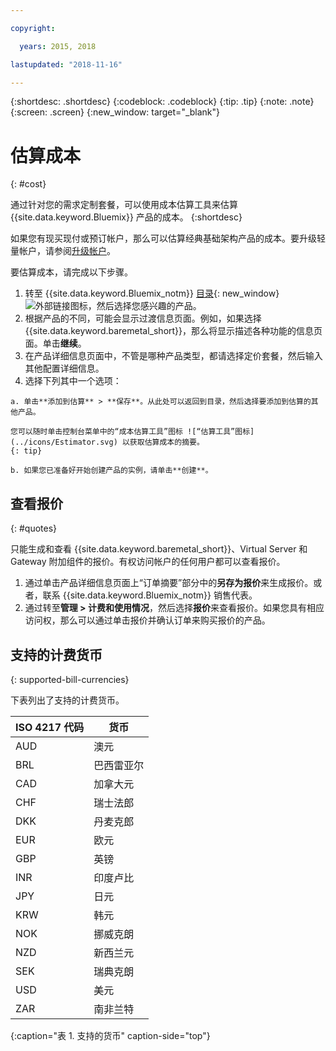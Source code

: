 ```yaml
---

copyright:

  years: 2015, 2018

lastupdated: "2018-11-16"

---
```


{:shortdesc: .shortdesc}
{:codeblock: .codeblock}
{:tip: .tip}
{:note: .note}
{:screen: .screen}
{:new_window: target="_blank"}

# 估算成本
{: #cost}

通过针对您的需求定制套餐，可以使用成本估算工具来估算 {{site.data.keyword.Bluemix}} 产品的成本。
{:shortdesc}

如果您有现买现付或预订帐户，那么可以估算经典基础架构产品的成本。要升级轻量帐户，请参阅[升级帐户](/docs/account/account_settings.html#upgrading-account)。

要估算成本，请完成以下步骤。 

  1. 转至 {{site.data.keyword.Bluemix_notm}} [目录](https://console.cloud.ibm.com/catalog){: new_window} ![外部链接图标](../icons/launch-glyph.svg "外部链接图标")，然后选择您感兴趣的产品。
  2. 根据产品的不同，可能会显示过渡信息页面。例如，如果选择 {{site.data.keyword.baremetal_short}}，那么将显示描述各种功能的信息页面。单击**继续**。
  3. 在产品详细信息页面中，不管是哪种产品类型，都请选择定价套餐，然后输入其他配置详细信息。
  4. 选择下列其中一个选项：

    a. 单击**添加到估算** > **保存**。从此处可以返回到目录，然后选择要添加到估算的其他产品。 
    
    您可以随时单击控制台菜单中的“成本估算工具”图标 ![“估算工具”图标](../icons/Estimator.svg) 以获取估算成本的摘要。
    {: tip}
    
    b. 如果您已准备好开始创建产品的实例，请单击**创建**。 

## 查看报价
{: #quotes}

只能生成和查看 {{site.data.keyword.baremetal_short}}、Virtual Server 和 Gateway 附加组件的报价。有权访问帐户的任何用户都可以查看报价。

  1. 通过单击产品详细信息页面上“订单摘要”部分中的**另存为报价**来生成报价。或者，联系 {{site.data.keyword.Bluemix_notm}} 销售代表。
  2. 通过转至**管理 > 计费和使用情况**，然后选择**报价**来查看报价。如果您具有相应访问权，那么可以通过单击报价并确认订单来购买报价的产品。

## 支持的计费货币
{: supported-bill-currencies}

下表列出了支持的计费货币。

|ISO 4217 代码|货币|
|-------------|---------|
|AUD|	  澳元|
|BRL|	  巴西雷亚尔|
|CAD|	  加拿大元|
|CHF|	  瑞士法郎|
|DKK|	  丹麦克郎|
|EUR|	  欧元|
|GBP|	  英镑|
|INR|	  印度卢比|
|JPY|	  日元|
|KRW|	  韩元|
|NOK|	  挪威克朗|
|NZD|	  新西兰元|
|SEK|	  瑞典克朗|
|USD|美元|
|ZAR|	  南非兰特|
{:caption="表 1. 支持的货币" caption-side="top"}


